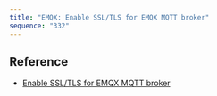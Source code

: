 ```yaml
---
title: "EMQX: Enable SSL/TLS for EMQX MQTT broker"
sequence: "332"
---
```


## Reference

- [Enable SSL/TLS for EMQX MQTT broker](https://www.emqx.com/en/blog/emqx-server-ssl-tls-secure-connection-configuration-guide)
